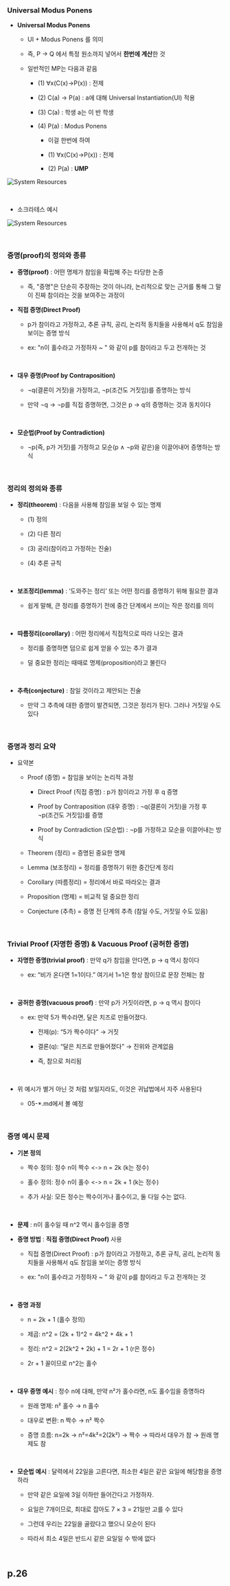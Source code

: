 ### Universal Modus Ponens

- **Universal Modus Ponens**

    - UI + Modus Ponens 를 의미
 
    - 즉, P -> Q 에서 특정 원소까지 넣어서 **한번에 계산**한 것

    - 일반적인 MP는 다음과 같음
 
        - (1) ∀x(C(x)→P(x)) : 전제
      
        - (2) C(a) → P(a) : a에 대해 Universal Instantiation(UI) 적용

        - (3) C(a) : 학생 a는 이 반 학생

        - (4) P(a) : Modus Ponens
     
            - 이걸 한번에 하여
         
            - (1) ∀x(C(x)→P(x)) : 전제
         
            - (2) P(a) : **UMP**
 
![System Resources](../../images/Discrete%20Structures%20images/UMP.png)

<br/>

- 소크라테스 예시

![System Resources](../../images/Discrete%20Structures%20images/UMP_소크라테스예시.png)

<br/>

### 증명(proof)의 정의와 종류

- **증명(proof)** : 어떤 명제가 참임을 확립해 주는 타당한 논증

    - 즉, "증명"은 단순히 주장하는 것이 아니라, 논리적으로 맞는 근거를 통해 그 말이 진짜 참이라는 것을 보여주는 과정이

- **직접 증명(Direct Proof)** 

    -  p가 참이라고 가정하고, 추론 규칙, 공리, 논리적 동치들을 사용해서 q도 참임을 보이는 증명 방식
      
    - ex: "n이 홀수라고 가정하자 ~ " 와 같이 p를 참이라고 두고 전개하는 것

<br/>

- **대우 증명(Proof by Contraposition)**

    - ¬q(결론이 거짓)을 가정하고, ¬p(조건도 거짓임)를 증명하는 방식

    -  만약 ¬q → ¬p를 직접 증명하면, 그것은 p → q의 증명하는 것과 동치이다

<br/>

- **모순법(Proof by Contradiction)**

    - ¬p(즉, p가 거짓)를 가정하고 모순(p ∧ ¬p와 같은)을 이끌어내어 증명하는 방식
       
<br/>

### 정리의 정의와 종류 

- **정리(theorem)** : 다음을 사용해 참임을 보일 수 있는 명제

    - (1) 정의
    
    - (2) 다른 정리

    - (3) 공리(참이라고 가정하는 진술)
    
    - (4) 추론 규칙

<br/>

- **보조정리(lemma)** : ‘도와주는 정리’ 또는 어떤 정리를 증명하기 위해 필요한 결과

    - 쉽게 말해, 큰 정리를 증명하기 전에 중간 단계에서 쓰이는 작은 정리를 의미 

<br/>

- **따름정리(corollary)** : 어떤 정리에서 직접적으로 따라 나오는 결과

    - 정리를 증명하면 덤으로 쉽게 얻을 수 있는 추가 결과
 
    - 덜 중요한 정리는 때때로 명제(proposition)라고 불린다

<br/>

- **추측(conjecture)** : 참일 것이라고 제안되는 진술

    - 만약 그 추측에 대한 증명이 발견되면, 그것은 정리가 된다. 그러나 거짓일 수도 있다 

<br/>

### 증명과 정리 요약

- 요약본
  
    - Proof (증명) = 참임을 보이는 논리적 과정
 
        - Direct Proof (직접 증명) : p가 참이라고 가정 후 q 증명
     
        - Proof by Contraposition (대우 증명) : ¬q(결론이 거짓)을 가정 후 ¬p(조건도 거짓임)를 증명
     
        - Proof by Contradiction (모순법) :  ¬p를 가정하고 모순을 이끌어내는 방식

    - Theorem (정리) = 증명된 중요한 명제

    - Lemma (보조정리) = 정리를 증명하기 위한 중간단계 정리

    - Corollary (따름정리) = 정리에서 바로 따라오는 결과

    - Proposition (명제) = 비교적 덜 중요한 정리

    - Conjecture (추측) = 증명 전 단계의 추측 (참일 수도, 거짓일 수도 있음) 

<br/>

### Trivial Proof (자명한 증명) & Vacuous Proof (공허한 증명)

- **자명한 증명(trivial proof)** : 만약 q가 참임을 안다면, p → q 역시 참이다

    - ex: “비가 온다면 1=1이다.” 여기서 1=1은 항상 참이므로 문장 전체는 참

<br/>

- **공허한 증명(vacuous proof)** : 만약 p가 거짓이라면, p → q 역시 참이다

    - ex: 만약 5가 짝수라면, 달은 치즈로 만들어졌다.
 
        - 전제(p): “5가 짝수이다” → 거짓

        - 결론(q): “달은 치즈로 만들어졌다” → 진위와 관계없음
     
        - 즉, 참으로 처리됨 

<br/>

- 위 예시가 별거 아닌 것 처럼 보일지라도, 이것은 귀납법에서 자주 사용된다

    - 05-*.md에서 볼 예정

<br/>

### 증명 예시 문제 

- **기본 정의**

    - 짝수 정의: 정수 n이 짝수 <-> n = 2k (k는 정수)

    - 홀수 정의: 정수 n이 홀수 <-> n = 2k + 1 (k는 정수)

    - 추가 사실: 모든 정수는 짝수이거나 홀수이고, 둘 다일 수는 없다.

<br/>

- **문제** : n이 홀수일 때 n^2 역시 홀수임을 증명

- **증명 방법** : **직접 증명(Direct Proof)** 사용

    - 직접 증명(Direct Proof) : p가 참이라고 가정하고, 추론 규칙, 공리, 논리적 동치들을 사용해서 q도 참임을 보이는 증명 방식
 
    - ex: "n이 홀수라고 가정하자 ~ " 와 같이 p를 참이라고 두고 전개하는 것 

<br/>

- **증명 과정**

    - n = 2k + 1 (홀수 정의)
 
    - 제곱: n^2 = (2k + 1)^2 = 4k^2 + 4k + 1

    - 정리: n^2 = 2(2k^2 + 2k) + 1 = 2r + 1 (r은 정수)

    - 2r + 1 꼴이므로 n^2는 홀수

<br/>

- **대우 증명 예시** : 정수 n에 대해, 만약 n²가 홀수라면, n도 홀수임을 증명하라

    - 원래 명제: n² 홀수 → n 홀수

    - 대우로 변환: n 짝수 → n² 짝수

    - 증명 흐름: n=2k → n²=4k²=2(2k²) → 짝수 → 따라서 대우가 참 → 원래 명제도 참

<br/>

- **모순법 예시** : 달력에서 22일을 고른다면, 최소한 4일은 같은 요일에 해당함을 증명하라

    - 만약 같은 요일에 3일 이하만 들어간다고 가정하자.
    
    - 요일은 7개이므로, 최대로 잡아도 7 × 3 = 21일만 고를 수 있다
    
    - 그런데 우리는 22일을 골랐다고 했으니 모순이 된다
 
    - 따라서 최소 4일은 반드시 같은 요일일 수 밖에 없다 

<br/>

## p.26

















































